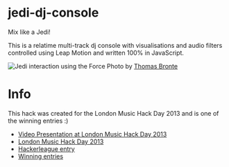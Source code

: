 jedi-dj-console
========================

Mix like a Jedi!

This is a relatime multi-track dj console with visualisations and audio filters controlled using Leap Motion and written 100% in JavaScript.

![Jedi interaction using the Force](https://farm6.staticflickr.com/5488/11274607023_d4443fded6_c.jpg)
Photo by [Thomas Bronte](http://www.flickr.com/photos/thomasbonte/)

# Info
This hack was created for the London Music Hack Day 2013 and is one of the winning entries :)
- [Video Presentation at London Music Hack Day 2013](https://www.youtube.com/watch?v=M6zuvhwJfwg)
- [London Music Hack Day 2013](http://london.musichackday.org/2013)
- [Hackerleague entry](https://www.hackerleague.org/hackathons/music-hack-day-london-2013/hacks/leap-motion-dj-console)
- [Winning entries](http://www.rockol.com/uk/news-559059/music-hack-day-london-2013-the-hacks-and-the-winners)
